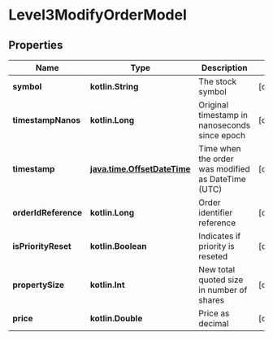 
# Level3ModifyOrderModel

## Properties
| Name | Type | Description | Notes |
| ------------ | ------------- | ------------- | ------------- |
| **symbol** | **kotlin.String** | The stock symbol |  [optional] |
| **timestampNanos** | **kotlin.Long** | Original timestamp in nanoseconds since epoch |  [optional] |
| **timestamp** | [**java.time.OffsetDateTime**](java.time.OffsetDateTime.md) | Time when the order was modified as DateTime (UTC) |  [optional] |
| **orderIdReference** | **kotlin.Long** | Order identifier reference |  [optional] |
| **isPriorityReset** | **kotlin.Boolean** | Indicates if priority is reseted |  [optional] |
| **propertySize** | **kotlin.Int** | New total quoted size in number of shares |  [optional] |
| **price** | **kotlin.Double** | Price as decimal |  [optional] |




